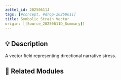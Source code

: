 ```yaml
---
zettel_id: 20250611J
tags: [#concept, #drop-20250611]
title: Symbolic_Strain_Vector
origin: [[Source_20250611D_Summary]]
---
```


## 💡 Description
A vector field representing directional narrative stress.

## 🔗 Related Modules
<!-- Will be filled in during integration pass -->
